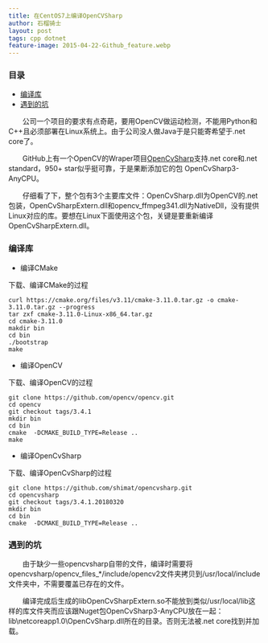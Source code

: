 ```yaml
---
title: 在CentOS7上编译OpenCVSharp
author: 石榴骑士
layout: post
tags: cpp dotnet
feature-image: 2015-04-22-Github_feature.webp
---
```


### 目录

* [编译库](#编译库)
* [遇到的坑](#遇到的坑)

&emsp;&emsp;公司一个项目的要求有点奇葩，要用OpenCV做运动检测，不能用Python和C++且必须部署在Linux系统上。由于公司没人做Java于是只能寄希望于.net core了。

&emsp;&emsp;GitHub上有一个OpenCV的Wraper项目[OpenCvSharp](https://github.com/shimat/opencvsharp)支持.net core和.net standard，950+ star似乎挺可靠，于是果断添加它的包 OpenCvSharp3-AnyCPU。

&emsp;&emsp;仔细看了下，整个包有3个主要库文件：OpenCvSharp.dll为OpenCV的.net包装，OpenCvSharpExtern.dll和opencv_ffmpeg341.dll为NativeDll，没有提供Linux对应的库。要想在Linux下面使用这个包，关键是要重新编译OpenCvSharpExtern.dll。

### 编译库

* 编译CMake

下载、编译CMake的过程

    curl https://cmake.org/files/v3.11/cmake-3.11.0.tar.gz -o cmake-3.11.0.tar.gz --progress
    tar zxf cmake-3.11.0-Linux-x86_64.tar.gz
    cd cmake-3.11.0
    makdir bin
    cd bin
    ./bootstrap
    make

* 编译OpenCV

下载、编译OpenCV的过程

    git clone https://github.com/opencv/opencv.git
    cd opencv
    git checkout tags/3.4.1
    mkdir bin
    cd bin
    cmake  -DCMAKE_BUILD_TYPE=Release ..
    make

* 编译OpenCvSharp

下载、编译OpenCvSharp的过程

    git clone https://github.com/shimat/opencvsharp.git
    cd opencvsharp
    git checkout tags/3.4.1.20180320
    mkdir bin
    cd bin
    cmake  -DCMAKE_BUILD_TYPE=Release ..

### 遇到的坑

&emsp;&emsp;由于缺少一些opencvsharp自带的文件，编译时需要将opencvsharp/opencv_files_*/include/opencv2文件夹拷贝到/usr/local/include文件夹中，不需要覆盖已存在的文件。

&emsp;&emsp;编译完成后生成的libOpenCvSharpExtern.so不能放到类似/usr/local/lib这样的库文件夹而应该跟Nuget包OpenCvSharp3-AnyCPU放在一起：lib\netcoreapp1.0\OpenCvSharp.dll所在的目录。否则无法被.net core找到并加载。
